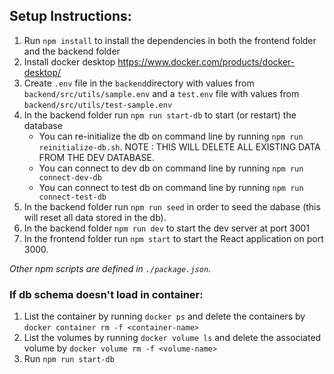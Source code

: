 ## Setup Instructions:

1. Run `npm install` to install the dependencies in both the frontend folder and the backend folder
2. Install docker desktop https://www.docker.com/products/docker-desktop/
3. Create `.env` file in the `backend`directory with values from `backend/src/utils/sample.env` and a `test.env` file with values from `backend/src/utils/test-sample.env`
4. In the backend folder run `npm run start-db` to start (or restart) the database
    - You can re-initialize the db on command line by running `npm run reinitialize-db.sh`. NOTE : THIS WILL DELETE ALL EXISTING DATA FROM THE DEV DATABASE.
    - You can connect to dev db on command line  by running `npm run connect-dev-db`
    - You can connect to test db on command line by running `npm run connect-test-db`
5. In the backend folder run `npm run seed` in order to seed the dabase (this will reset all data stored in the db).
6. In the backend folder `npm run dev` to start the dev server at port 3001
7. In the frontend folder run `npm start` to start the React application on port 3000.

_Other npm scripts are defined in `./package.json`._

### If db schema doesn't load in container:

1. List the container by running `docker ps` and delete the containers by `docker container rm -f <container-name>`
2. List the volumes by running `docker volume ls` and delete the associated volume by `docker volume rm -f <volume-name>`
3. Run `npm run start-db`
